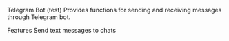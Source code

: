 Telegram Bot (test) 
Provides functions for sending and receiving messages through Telegram bot.

Features
Send text messages to chats
